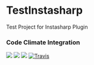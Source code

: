 # TestInstasharp
Test Project for Instasharp Plugin

### Code Climate Integration

<a href="https://codeclimate.com/github/dpianelli/TestRepo"><img src="https://codeclimate.com/github/dpianelli/TestRepo/badges/gpa.svg" /></a> <a href="https://codeclimate.com/github/dpianelli/TestRepo"><img src="https://codeclimate.com/github/dpianelli/TestRepo/badges/issue_count.svg" /></a> <a href="https://codeclimate.com/github/dpianelli/TestRepo/coverage"><img src="https://codeclimate.com/github/dpianelli/TestRepo/badges/coverage.svg" /></a>
[![Travis](https://img.shields.io/travis/rust-lang/rust.svg)](https://travis-ci.org/dpianelli/TestInstasharp)
